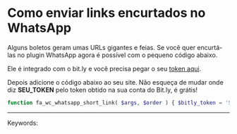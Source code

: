 # Como enviar links encurtados no WhatsApp

Alguns boletos geram umas URLs gigantes e feias. Se você quer encurtá-las no plugin WhatsApp agora é possível com o pequeno código abaixo.

Ele é integrado com o bit.ly e você precisa pegar o seu [token aqui](https://support.bitly.com/hc/en-us/articles/230647907-How-do-I-find-my-OAuth-access-token-).

Depois adicione o código abaixo ao seu site. Não esqueça de mudar onde diz **SEU\_TOKEN** pelo token obtido na sua conta do Bit.ly, é grátis!

```php
function fa_wc_whatsapp_short_link( $args, $order ) { $bitly_token = 'SEU_TOKEN'; if ( isset( $args['payment_url'] ) ) { if ( $custom_url = $order->get_meta( '_wc_whatsapp_custom_url_v2' ) ) { $args['payment_url'] = $custom_url; } else { $response = wp_remote_get( 'https://api-ssl.bitly.com/v3/shorten?access_token=' . $bitly_token .'&format=txt&longUrl=' . urlencode( $args['payment_url'] ) ); if ( ! is_wp_error( $response ) && 200 === wp_remote_retrieve_response_code( $response ) ) { $args['payment_url'] = $response['body']; $order->update_meta_data( '_wc_whatsapp_custom_url_v2', $response['body'] ); $order->save(); } } } return $args; } add_filter( 'wc_whatsapp_pending_orders_payment_data', 'fa_wc_whatsapp_short_link', 10, 2 ); add_filter( 'wc_whatsapp_pending_orders_get_payment_data', 'fa_wc_whatsapp_short_link', 10, 2 );
```

___

Keywords: